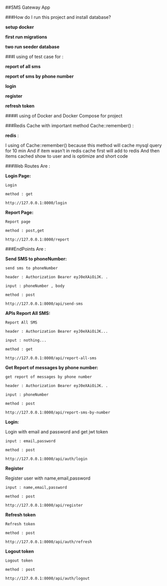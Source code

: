##SMS Gateway App

###How do I run this project and install database?

**setup docker**

**first run migrations**

**two run seeder database**


###I using of test case for :

**report of all sms**

**report of sms by phone number**

**login**

**register**

**refresh token**

####I using of Docker and Docker Compose for project


###Redis Cache with important method Cache::remember() :

**redis** : 

I using of Cache::remember() because this method will cache mysql query for
10 min And if item wasn’t in redis cache first will add to redis And then items
cached show to user and is optimize and short code

###Web Routes Are :

**Login Page:**

    Login

    method : get

    http://127.0.0.1:8000/login

**Report Page:**

    Report page

    method : post,get

    http://127.0.0.1:8000/report


###EndPoints Are :

**Send SMS to phoneNumber:**

    send sms to phoneNumber
    
    header : Authorization Bearer eyJ0eXAiOiJK. .

    input : phoneNumber , body

    method : post

    http://127.0.0.1:8000/api/send-sms
    
**APIs Report All SMS:**

    Report All SMS

    header : Authorization Bearer eyJ0eXAiOiJK...

    input : nothing...

    method : get

    http://127.0.0.1:8000/api/report-all-sms

**Get Report of messages by phone number:**

    get report of messages by phone number
    
    header : Authorization Bearer eyJ0eXAiOiJK. .

    input : phoneNumber

    method : post

    http://127.0.0.1:8000/api/report-sms-by-number

**Login:**

Login with email and password and get jwt token

    input : email,password 
    
    method : post

    http://127.0.0.1:8000/api/auth/login

**Register**

Register user with name,email,password

    input : name,email,password

    method : post 
    
    http://127.0.0.1:8000/api/register

**Refresh token**

    Refresh token

    method : post

    http://127.0.0.1:8000/api/auth/refresh

**Logout token**

    Logout token

    method : post

    http://127.0.0.1:8000/api/auth/logout